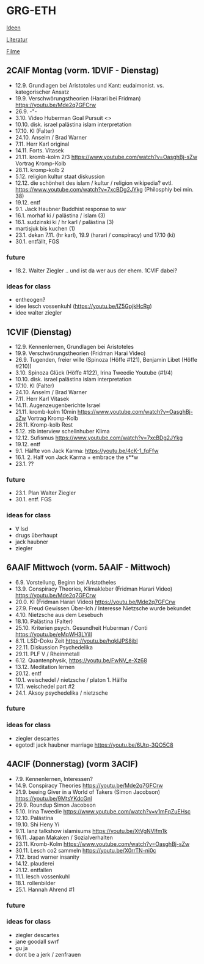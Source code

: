 # GRG-ETH

[Ideen](Ideen.html)

[Literatur](Literatur.html)

[Filme](Filme.html)

## 2CAIF Montag (vorm. 1DVIF - Dienstag)

-   12.9. Grundlagen bei Aristotoles und Kant: eudaimonist. vs. kategorischer
    Ansatz
-   19.9. Verschwörungstheorien (Harari bei Fridman)
    <https://youtu.be/Mde2q7GFCrw>
-   26.9. -"-
-   3.10. Video Huberman Goal Pursuit <>
-   10.10. disk. israel palästina islam interpretation
-   17.10. KI (Falter)
-   24.10. Anselm / Brad Warner
-   7.11. Herr Karl original
-   14.11. Forts. Vitasek
-   21.11. kromb-kolm 2/3 <https://www.youtube.com/watch?v=OasghBj-sZw> Vortrag
    Kromp-Kolb
-   28.11. kromp-kolb 2
-   5.12. religion kultur staat diskussion
-   12.12. die schönheit des islam / kultur / religion wikipedia? evtl.
    <https://www.youtube.com/watch?v=7xcBDg2JYkg> (Philosphiy bei min. 38)
-   19.12. entf
-   9.1. Jack Haubner Buddhist response to war
-   16.1. morhaf ki / palästina / islam (3)
-   16.1. sudzinski ki / hr karl / palästina (3)
-   martisjuk bis kuchen (1)
-   23.1. dekan 7.11. (hr karl), 19.9 (harari / conspiracy) und 17.10 (ki)
-   30.1. entfällt, FGS

### future

-   18.2. Walter Ziegler .. und ist da wer aus der ehem. 1CVIF dabei?

### ideas for class

-   entheogen?
-   idee lesch vossenkuhl (https://youtu.be/lZ5GpjkHcRg)
-   idee walter ziegler

## 1CVIF (Dienstag)

-   12.9. Kennenlernen, Grundlagen bei Aristoteles
-   19.9. Verschwörungstheorien (Fridman Harai Video)
-   26.9. Tugenden, freier wille (Spinoza (Höffe #121), Benjamin Libet (Höffe
    #210))
-   3.10. Spinoza Glück (Höffe #122), Irina Tweedie Youtube (#1/4)
-   10.10. disk. israel palästina islam interpretation
-   17.10. KI (Falter)
-   24.10. Anselm / Brad Warner
-   7.11. Herr Karl Vitasek
-   14.11. Augenzeugenberichte Israel
-   21.11. kromb-kolm 10min <https://www.youtube.com/watch?v=OasghBj-sZw>
    Vortrag Kromp-Kolb
-   28.11. Kromp-kolb Rest
-   5.12. zib interview schellnhuber Klima
-   12.12. Sufismus <https://www.youtube.com/watch?v=7xcBDg2JYkg>
-   19.12. entf
-   9.1. Hälfte von Jack Karma: <https://youtu.be/4cK-1_fqFfw>
-   16.1. 2. Half von Jack Karma + embrace the s\*\*w
-   23.1. ??

### future

-   23.1. Plan Walter Ziegler
-   30.1. entf. FGS

### ideas for class

-   ∀ lsd
-   drugs überhaupt
-   jack haubner
-   ziegler

## 6AAIF Mittwoch (vorm. 5AAIF - Mittwoch)

-   6.9. Vorstellung, Beginn bei Aristotheles
-   13.9. Conspiracy Theories, Klimakleber (Fridman Harari Video)
    <https://youtu.be/Mde2q7GFCrw>
-   20.0. KI (Fridman Harari Video) <https://youtu.be/Mde2q7GFCrw>
-   27.9. Freud Gewissen Über-Ich / Interesse Nietzsche wurde bekundet
-   4.10. Nietzsche aus dem Lesebuch
-   18.10. Palästina (Falter)
-   25.10. Kriterien psych. Gesundheit Huberman / Conti
    <https://youtu.be/eMqWH3LYiII>
-   8.11. LSD-Doku Zeit <https://youtu.be/hqkIJPS8jbI>
-   22.11. Diskussion Psychedelika
-   29.11. PLF V / Rheinmetall
-   6.12. Quantenphysik, <https://youtu.be/FwNV_e-Xz68>
-   13.12. Meditation lernen
-   20.12. entf
-   10.1. weischedel / nietzsche / platon 1. Hälfte
-   17.1. weischedel part #2
-   24.1. Aksoy psychedelika / nietzsche

### future

### ideas for class

-   ziegler descartes
-   egotod! jack haubner marriage <https://youtu.be/6Utq-3QO5C8>

## 4ACIF (Donnerstag) (vorm 3ACIF)

-   7.9. Kennenlernen, Interessen?
-   14.9. Conspiracy Theories <https://youtu.be/Mde2q7GFCrw>
-   21.9. beeing Giver in a World of Takers (Simon Jacobson)
    <https://youtu.be/9MtsYKdcGnI>
-   29.9. Roundup Simon Jacobson
-   5.10. Irina Tweedie <https://www.youtube.com/watch?v=v1mFqZuEHsc>
-   12.10. Palästina
-   19.10. Shi Heny Yi
-   9.11. lanz talkshow islamisums <https://youtu.be/XtVgNVlfm1k>
-   16.11. Japan Makaken / Sozialverhalten
-   23.11. Kromb-Kolm <https://www.youtube.com/watch?v=OasghBj-sZw>
-   30.11. Lesch co2 sammeln <https://youtu.be/X0rrTN-ni0c>
-   7.12. brad warner insanity
-   14.12. plauderei
-   21.12. entfallen
-   11.1. lesch vossenkuhl
-   18.1. rollenbilder
-   25.1. Hannah Ahrend #1

### future

### ideas for class

-   ziegler descartes
-   jane goodall swrf
-   gu ja
-   dont be a jerk / zenfrauen
